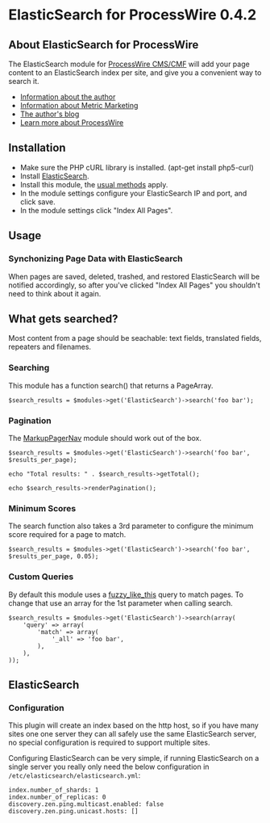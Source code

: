 # ElasticSearch for ProcessWire 0.4.2

## About ElasticSearch for ProcessWire

The ElasticSearch module for [ProcessWire CMS/CMF](http://processwire.com/) will add your page content to an ElasticSearch index per site, and give you a convenient way to search it.

* [Information about the author](http://metricmarketing.ca/jonathan-dart)
* [Information about Metric Marketing](http://metricmarketing.ca)
* [The author's blog](http://metricmarketing.ca/blog/author/jonathan-dart)
* [Learn more about ProcessWire](http://processwire.com)

## Installation

* Make sure the PHP cURL library is installed. (apt-get install php5-curl)
* Install [ElasticSearch](http://www.elasticsearch.org/overview/elkdownloads/).
* Install this module, the [usual methods](http://modules.processwire.com/install-uninstall/) apply.
* In the module settings configure your ElasticSearch IP and port, and click save.
* In the module settings click "Index All Pages".

## Usage

### Synchonizing Page Data with ElasticSearch

When pages are saved, deleted, trashed, and restored ElasticSearch will be notified accordingly, so after you've clicked "Index All Pages" you shouldn't need to think about it again.

## What gets searched?

Most content from a page should be seachable: text fields, translated fields, repeaters and filenames.

### Searching

This module has a function search() that returns a PageArray.

    $search_results = $modules->get('ElasticSearch')->search('foo bar'); 

### Pagination

The [MarkupPagerNav](http://processwire.com/api/modules/markup-pager-nav/) module should work out of the box.

    $search_results = $modules->get('ElasticSearch')->search('foo bar', $results_per_page); 

    echo "Total results: " . $search_results->getTotal();

	echo $search_results->renderPagination();

### Minimum Scores

The search function also takes a 3rd parameter to configure the minimum score required for a page to match. 

	$search_results = $modules->get('ElasticSearch')->search('foo bar', $results_per_page, 0.05);

### Custom Queries

By default this module uses a [fuzzy_like_this](http://www.elasticsearch.org/guide/en/elasticsearch/reference/current/query-dsl-flt-query.html#_how_it_works) query to match pages. To change that use an array for the 1st parameter when calling search.

    $search_results = $modules->get('ElasticSearch')->search(array(
        'query' => array(
            'match' => array(
                '_all' => 'foo bar',
            ),
        ),
    ));

## ElasticSearch 

### Configuration

This plugin will create an index based on the http host, so if you have many sites one one server they can all safely use the same ElasticSearch server, no special configuration is required to support multiple sites.

Configuring ElasticSearch can be very simple, if running ElasticSearch on a single server you really only need the below configuration in `/etc/elasticsearch/elasticsearch.yml`:

    index.number_of_shards: 1
    index.number_of_replicas: 0
    discovery.zen.ping.multicast.enabled: false
    discovery.zen.ping.unicast.hosts: []
